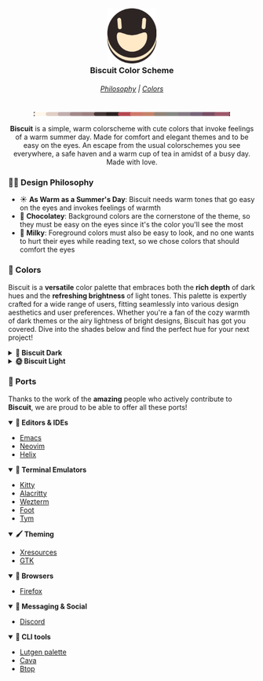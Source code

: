<h3 align="center">
  <img src="https://raw.githubusercontent.com/Biscuit-Colorscheme/.github/main/assets/icon-dark-nobg.png" width="100"/><br/>
  Biscuit Color Scheme
</h3>
<h6 align="center">
  <a href="https://github.com/Biscuit-Colorscheme/biscuit#-design-philosophy">Philosophy</a>
  |
  <a href="https://github.com/Biscuit-Colorscheme/biscuit#-colors">Colors</a>
</h6>
<p align="center">
  <img src="https://raw.githubusercontent.com/Biscuit-Colorscheme/.github/main/assets/color-cycle-light.png" alt="Biscuit palette" width="400" />
</p>

<p align="center"><b>Biscuit</b> is a simple, warm colorscheme with cute colors that invoke feelings of a warm summer day. Made for comfort and elegant themes and to be easy on the eyes. An escape from the usual colorschemes you see everywhere, a safe haven and a warm cup of tea in amidst of a busy day. Made with love.</p>

### 👨‍🎨 Design Philosophy
- ☀️ <b> As Warm as a Summer's Day</b>: Biscuit needs warm tones that go easy on the eyes and invokes feelings of warmth
- 🍫 <b>Chocolatey</b>: Background colors are the cornerstone of the theme, so they must be easy on the eyes since it's the color you'll see the most
- 🥛 <b>Milky</b>: Foreground colors must also be easy to look, and no one wants to hurt their eyes while reading text, so we chose colors that should comfort the eyes

### 🎨 Colors
Biscuit is a **versatile** color palette that embraces both the **rich depth** of dark hues and the **refreshing brightness** of light tones. This palette is expertly crafted for a wide range of users, fitting seamlessly into various design aesthetics and user preferences. Whether you're a fan of the cozy warmth of dark themes or the airy lightness of bright designs, Biscuit has got you covered. Dive into the shades below and find the perfect hue for your next project!

<details>
  <summary><b>🌙 Biscuit Dark</b></summary>
<br>
	
| Image | Label | Hex | RGB | HSL |
|-------|-------|-----|-----|-----|
| <img src='assets/swatches/night.png'/>         | Night            | `#181515` | `rgb(24, 21, 21)`     | `hsl(0, 7%, 9%)`        |
| <img src='assets/swatches/raisin black.png'/>  | Raisin Black     | `#221E1E` | `rgb(34, 30, 30)`     | `hsl(0, 6%, 13%)`       |
| <img src='assets/swatches/van dyke.png'/>      | Van Dyke         | `#423939` | `rgb(66, 57, 57)`     | `hsl(0, 7%, 24%)`       |
| <img src='assets/swatches/wenge.png'/>         | Wenge            | `#6D5F5F` | `rgb(109, 95, 95)`    | `hsl(0, 7%, 40%)`       |
| <img src='assets/swatches/cinereous.png'/>     | Cinereous        | `#978787` | `rgb(151, 135, 135)`  | `hsl(0, 7%, 56%)`       |
| <img src='assets/swatches/silver.png'/>        | Silver           | `#B6A8A5` | `rgb(182, 168, 165)`  | `hsl(11, 10%, 68%)`     |
| <img src='assets/swatches/antique white.png'/> | Antique White    | `#FFE9C7` | `rgb(244, 230, 210)`  | `hsl(35, 61%, 89%)`     |
| <img src='assets/swatches/persian red.png'/>   | Persian Red      | `#CA3F3F` | `rgb(202, 63, 63)`    | `hsl(0, 57%, 52%)`      |
| <img src='assets/swatches/flame.png'/>         | Flame            | `#E46A3A` | `rgb(228, 106, 58)`   | `hsl(17, 76%, 56%)`     |
| <img src='assets/swatches/butterscotch.png'/>  | Butterscotch     | `#E39C45` | `rgb(227, 156, 69)`   | `hsl(33, 74%, 58%)`     |
| <img src='assets/swatches/moss green.png'/>    | Moss Green       | `#989F56` | `rgb(152, 159, 86)`   | `hsl(66, 30%, 48%)`     |
| <img src='assets/swatches/viridian.png'/>      | Viridian         | `#629386` | `rgb(98, 147, 134)`   | `hsl(164, 20%, 48%)`    |
| <img src='assets/swatches/steel blue.png'/>    | Steel Blue       | `#517894` | `rgb(81, 120, 148)`   | `hsl(205, 29%, 45%)`    |
| <img src='assets/swatches/yinmn blue.png'/>    | YinMn Blue       | `#4A5A8D` | `rgb(74, 90, 141)`    | `hsl(226, 31%, 42%)`    |
| <img src='assets/swatches/purpureus.png'/>     | Purpureus        | `#9F569A` | `rgb(159, 86, 154)`   | `hsl(304, 30%, 48%)`    |
| <img src='assets/swatches/mulberry.png'/>      | Mulberry         | `#C45497` | `rgb(196, 84, 151)`   | `hsl(324, 49%, 55%)`    |
</details>
<details>
	  <summary><b>🌞 Biscuit Light</b></summary>
	<br>
	
| Image | Label | Hex | RGB | HSL |
|-------|-------|-----|-----|-----|
| <img src='assets/swatches/antique white.png'/> | Antique White    | `#FFE9C7` | `rgb(244, 230, 210)`  | `hsl(35, 61%, 89%)`     |
| <img src='assets/swatches/silver.png'/>        | Silver           | `#B6A8A5` | `rgb(182, 168, 165)`  | `hsl(11, 10%, 68%)`     |
| <img src='assets/swatches/cinereous.png'/>     | Cinereous        | `#978787` | `rgb(151, 135, 135)`  | `hsl(0, 7%, 56%)`       |
| <img src='assets/swatches/wenge.png'/>         | Wenge            | `#6D5F5F` | `rgb(109, 95, 95)`    | `hsl(0, 7%, 40%)`       |
| <img src='assets/swatches/van dyke.png'/>      | Van Dyke         | `#423939` | `rgb(66, 57, 57)`     | `hsl(0, 7%, 24%)`       |
| <img src='assets/swatches/jet.png'/>           | Jet              | `#2B2626` | `rgb(43, 38, 38)`     | `hsl(0, 6%, 16%)`       |
| <img src='assets/swatches/raisin black.png'/>  | Raisin Black     | `#221E1E` | `rgb(34, 30, 30)`     | `hsl(0, 6%, 13%)`       |
| <img src='assets/swatches/persian red.png'/>   | Persian Red      | `#CA3F3F` | `rgb(202, 63, 63)`    | `hsl(0, 57%, 52%)`      |
| <img src='assets/swatches/flame.png'/>         | Flame            | `#E46A3A` | `rgb(228, 106, 58)`   | `hsl(17, 76%, 56%)`     |
| <img src='assets/swatches/butterscotch.png'/>  | Butterscotch     | `#E39C45` | `rgb(227, 156, 69)`   | `hsl(33, 74%, 58%)`     |
| <img src='assets/swatches/moss green.png'/>    | Moss Green       | `#989F56` | `rgb(152, 159, 86)`   | `hsl(66, 30%, 48%)`     |
| <img src='assets/swatches/viridian.png'/>      | Viridian         | `#629386` | `rgb(98, 147, 134)`   | `hsl(164, 20%, 48%)`    |
| <img src='assets/swatches/steel blue.png'/>    | Steel Blue       | `#517894` | `rgb(81, 120, 148)`   | `hsl(205, 29%, 45%)`    |
| <img src='assets/swatches/yinmn blue.png'/>    | YinMn Blue       | `#4A5A8D` | `rgb(74, 90, 141)`    | `hsl(226, 31%, 42%)`    |
| <img src='assets/swatches/purpureus.png'/>     | Purpureus        | `#9F569A` | `rgb(159, 86, 154)`   | `hsl(304, 30%, 48%)`    |
| <img src='assets/swatches/mulberry.png'/>      | Mulberry         | `#C45497` | `rgb(196, 84, 151)`   | `hsl(324, 49%, 55%)`    |
</details>

### 🔌 Ports
Thanks to the work of the **amazing** people who actively contribute to **Biscuit**, we are proud to be able to offer all these ports!
<details open>
	<summary><b>👾 Editors & IDEs</b></summary>
	
- [Emacs](https://github.com/Biscuit-Colorscheme/emacs)
- [Neovim](https://github.com/Biscuit-Colorscheme/nvim)
- [Helix](https://github.com/Biscuit-Colorscheme/helix)

</details>

<details open>
	<summary><b>🌱 Terminal Emulators</b></summary>
	
- [Kitty](https://github.com/Biscuit-Colorscheme/kitty)
- [Alacritty](https://github.com/Biscuit-Colorscheme/alacritty)
- [Wezterm](https://github.com/Biscuit-Colorscheme/wezterm)
- [Foot](https://github.com/Biscuit-Colorscheme/foot)
- [Tym](https://github.com/Biscuit-Colorscheme/tym)

</details>

<details open>
	<summary><b>🖌️ Theming </b></summary>
	
- [Xresources](https://github.com/Biscuit-Colorscheme/xresources)
- [GTK](https://github.com/Biscuit-Colorscheme/gtk)

</details>

<details open>
	<summary><b>🧭 Browsers </b></summary>
	
- [Firefox](https://github.com/Biscuit-Colorscheme/firefox)

</details>

<details open>
	<summary><b>💬 Messaging & Social </b></summary>
	
- [Discord](https://github.com/Biscuit-Colorscheme/discord)

</details>

<details open>
	<summary><b>🐚 CLI tools</b></summary>
	
- [Lutgen palette](https://github.com/ozwaldorf/lutgen-rs)
- [Cava](https://github.com/Biscuit-Colorscheme/cava)
- [Btop](https://github.com/Biscuit-Colorscheme/btop)
  
</details>
